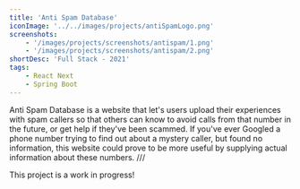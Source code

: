 ```yaml
---
title: 'Anti Spam Database'
iconImage: '../../images/projects/antiSpamLogo.png'
screenshots:
    - '/images/projects/screenshots/antispam/1.png'
    - '/images/projects/screenshots/antispam/2.png'
shortDesc: 'Full Stack - 2021'
tags:
    - React Next
    - Spring Boot
---
```


Anti Spam Database is a website that let's users upload their experiences with spam callers so that others can know to avoid calls from that number in the future, or get help if they've been scammed. If you've ever Googled a phone number trying to find out about a mystery caller, but found no information, this website could prove to be more useful by supplying actual information about these numbers. ///


This project is a work in progress! 